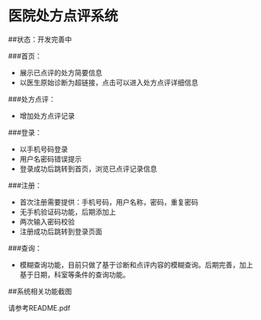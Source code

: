 # 医院处方点评系统

##状态：开发完善中

###首页：
- 展示已点评的处方简要信息
- 以医生原始诊断为超链接，点击可以进入处方点评详细信息

###处方点评：
- 增加处方点评记录

###登录：
- 以手机号码登录
- 用户名密码错误提示
- 登录成功后跳转到首页，浏览已点评记录信息

###注册： 
- 首次注册需要提供：手机号码，用户名称，密码，重复密码
- 无手机验证码功能，后期添加上
- 两次输入密码校验
- 注册成功后跳转到登录页面

###查询：
- 模糊查询功能，目前只做了基于诊断和点评内容的模糊查询。后期完善，加上基于日期，科室等条件的查询功能。

##系统相关功能截图

请参考README.pdf